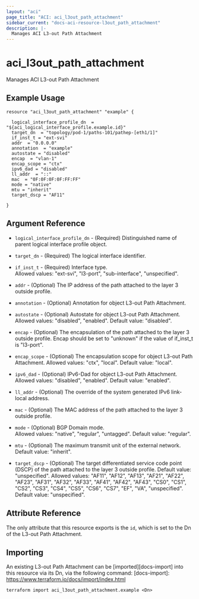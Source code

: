 ```yaml
---
layout: "aci"
page_title: "ACI: aci_l3out_path_attachment"
sidebar_current: "docs-aci-resource-l3out_path_attachment"
description: |-
  Manages ACI L3-out Path Attachment
---
```


# aci_l3out_path_attachment

Manages ACI L3-out Path Attachment

## Example Usage

```hcl
resource "aci_l3out_path_attachment" "example" {

  logical_interface_profile_dn  = "${aci_logical_interface_profile.example.id}"
  target_dn  = "topology/pod-1/paths-101/pathep-[eth1/1]"
  if_inst_t = "ext-svi"
  addr  = "0.0.0.0"
  annotation  = "example"
  autostate = "disabled"
  encap  = "vlan-1"
  encap_scope = "ctx"
  ipv6_dad = "disabled"
  ll_addr  = "::"
  mac  = "0F:0F:0F:0F:FF:FF"
  mode = "native"
  mtu = "inherit"
  target_dscp = "AF11"

}
```

## Argument Reference

- `logical_interface_profile_dn` - (Required) Distinguished name of parent logical interface profile object.
- `target_dn` - (Required) The logical interface identifier.
- `if_inst_t` - (Required) Interface type.  
  Allowed values: "ext-svi", "l3-port", "sub-interface", "unspecified".
- `addr` - (Optional) The IP address of the path attached to the layer 3 outside profile.

- `annotation` - (Optional) Annotation for object L3-out Path Attachment.

- `autostate` - (Optional) Autostate for object L3-out Path Attachment.
  Allowed values: "disabled", "enabled". Default value: "disabled".
- `encap` - (Optional) The encapsulation of the path attached to the layer 3 outside profile. Encap should be set to "unknown" if the value of if_inst_t is "l3-port".

- `encap_scope` - (Optional) The encapsulation scope for object L3-out Path Attachment.
  Allowed values: "ctx", "local". Default value: "local".

- `ipv6_dad` - (Optional) IPv6-Dad for object L3-out Path Attachment.
  Allowed values: "disabled", "enabled". Default value: "enabled".
- `ll_addr` - (Optional) The override of the system generated IPv6 link-local address.

- `mac` - (Optional) The MAC address of the path attached to the layer 3 outside profile.

- `mode` - (Optional) BGP Domain mode.  
  Allowed values: "native", "regular", "untagged". Default value: "regular".
- `mtu` - (Optional) The maximum transmit unit of the external network.
  Default value: "inherit".

- `target_dscp` - (Optional) The target differentiated service code point (DSCP) of the path attached to the layer 3 outside profile. Default value: "unspecified".
  Allowed values: "AF11", "AF12", "AF13", "AF21", "AF22", "AF23", "AF31", "AF32", "AF33", "AF41", "AF42", "AF43", "CS0", "CS1", "CS2", "CS3", "CS4", "CS5", "CS6", "CS7", "EF", "VA", "unspecified". Default value: "unspecified".

## Attribute Reference

The only attribute that this resource exports is the `id`, which is set to the
Dn of the L3-out Path Attachment.

## Importing

An existing L3-out Path Attachment can be [imported][docs-import] into this resource via its Dn, via the following command:
[docs-import]: https://www.terraform.io/docs/import/index.html

```
terraform import aci_l3out_path_attachment.example <Dn>
```
